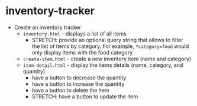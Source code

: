 # inventory-tracker

* Create an inventory tracker
  * `inventory.html` - displays a list of all items
    * STRETCH: provide an optional query string that allows to filter
      the list of items by category. For example, `?category=food`
      would only display items with the food category
  * `create-item.html` - create a new inventory item (name and category)
  * `item-detail.html` - display the items details (name, category, and quantity)
    * have a button to decrease the quantity
    * have a button to increase the quantity
    * have a button to delete the item
    * STRETCH: have a button to update the item